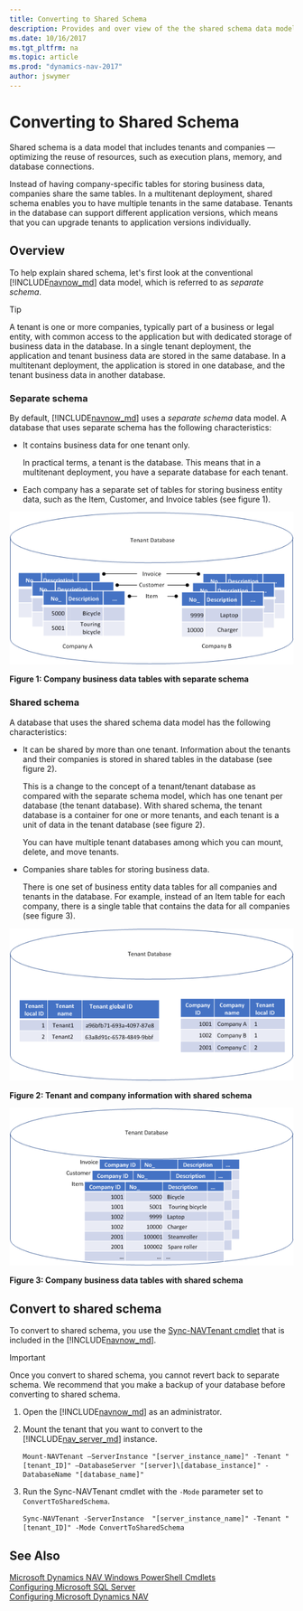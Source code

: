 ```yaml
---
title: Converting to Shared Schema
description: Provides and over view of the the shared schema data model.
ms.date: 10/16/2017
ms.tgt_pltfrm: na
ms.topic: article
ms.prod: "dynamics-nav-2017"
author: jswymer
---
```

# Converting to Shared Schema
Shared schema is a data model that includes tenants and companies &#8212; optimizing the reuse of resources, such as execution plans, memory, and database connections. 

<!-- alternative
Shared schema is a data model that shares database resources among tenants and companies. Shared schema optimizes the reuse of resources, such as execution plans, memory, and database connections. 
-->

Instead of having company-specific tables for storing business data, companies share the same tables. In a multitenant deployment, shared schema enables you to have multiple tenants in the same database. Tenants in the database can support different application versions, which means that you can upgrade tenants to application versions individually.

## Overview
To help explain shared schema, let's first look at the conventional [!INCLUDE[navnow_md](includes/navnow_md.md)] data model, which is referred to as *separate schema*.

> [!TIP]
> A tenant is one or more companies, typically part of a business or legal entity, with common access to the application but with dedicated storage of business data in the database. In a single tenant deployment, the application and tenant business data are stored in the same database. In a multitenant deployment, the application is stored in one database, and the tenant business data in another database.

### Separate schema 
By default, [!INCLUDE[navnow_md](includes/navnow_md.md)] uses a *separate schema* data model. A database that uses separate schema has the following characteristics: 

-  It contains business data for one tenant only.

    In practical terms, a tenant is the database. This means that in a multitenant deployment, you have a separate database for each tenant. 
-  Each company has a separate set of tables for storing business entity data, such as the Item, Customer, and Invoice tables (see figure 1). 

![Separate schema](media/separateschema2companies.png "Separate schema")

**Figure 1: Company business data tables with separate schema**

### Shared schema

A database that uses the shared schema data model has the following characteristics: 

-  It can be shared by more than one tenant. Information about the tenants and their companies is stored in shared tables in the database (see figure 2).

   This is a change to the concept of a tenant/tenant database as compared with the separate schema model, which has one tenant per database (the tenant database). With shared schema, the tenant database is a container for one or more tenants, and each tenant is a unit of data in the tenant database (see figure 2).
   
   You can have multiple tenant databases among which you can mount, delete, and move tenants. 
-  Companies share tables for storing business data.

    There is one set of business entity data tables for all companies and tenants in the database. For example, instead  of an Item table for each company, there is a single table that contains the data for all companies (see figure 3).

![Shared schema tenant data](media/SharedSchemaTenantTables.png "Shared schema tenant data")

**Figure 2: Tenant and company information with shared schema**

 ![Shared schema item table](media/SharedSchemaEntityTables.png "Shared schema item table")

**Figure 3: Company business data tables with shared schema**

## Convert to shared schema
To convert to shared schema, you use the [Sync-NAVTenant cmdlet](https://go.microsoft.com/fwlink/?linkid=401399) that is included in the [!INCLUDE[navnow_md](includes/nav_shell_md.md)]. 

> [!IMPORTANT]
> Once you convert to shared schema, you cannot revert back to separate schema. We recommend that you make a backup of your database before converting to shared schema.

1. Open the [!INCLUDE[navnow_md](includes/nav_shell_md.md)] as an administrator.

2. Mount the tenant that you want to convert to the [!INCLUDE[nav_server_md](includes/nav_server_md.md)] instance.

    ```
    Mount-NAVTenant –ServerInstance "[server_instance_name]" -Tenant "[tenant_ID]" –DatabaseServer "[server]\[database_instance]" -DatabaseName "[database_name]"
    ```

3. Run the Sync-NAVTenant cmdlet with the `-Mode` parameter set to `ConvertToSharedSchema`.

    ```
    Sync-NAVTenant -ServerInstance  "[server_instance_name]" -Tenant "[tenant_ID]" -Mode ConvertToSharedSchema
    ```

## See Also  
[Microsoft Dynamics NAV Windows PowerShell Cmdlets](Microsoft-Dynamics-NAV-Windows-PowerShell-Cmdlets.md)   
[Configuring Microsoft SQL Server](Configuring-Microsoft-SQL-Server.md)   
[Configuring Microsoft Dynamics NAV](Configuring-Microsoft-Dynamics-NAV.md)  
